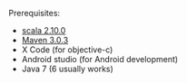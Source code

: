 Prerequisites:

* [scala 2.10.0](http://www.scala-lang.org/download/2.10.1.html)
* [Maven 3.0.3](http://maven.apache.org/download.cgi)
* X Code (for objective-c)
* Android studio (for Android development)
* Java 7 (6 usually works)
